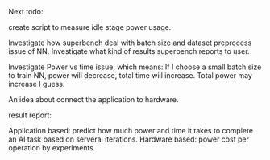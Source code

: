 Next todo:

create script to measure idle stage power usage.

Investigate how superbench deal with batch size and dataset preprocess issue of NN.
Investigate what kind of results superbench reports to user.

Investigate Power vs time issue, which means:
If I choose a small batch size to train NN, power will decrease, total time will increase. Total power may increase I guess.


An idea about connect the application to hardware.

result report:

Application based: predict how much power and time it takes to complete an AI task based on serveral iterations.
Hardware based: power cost per operation by experiments




